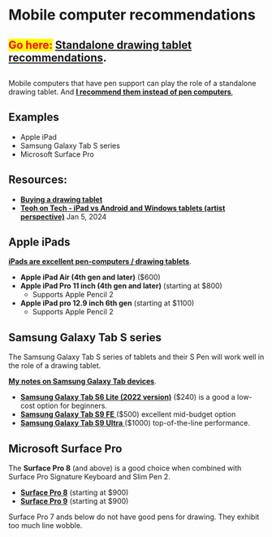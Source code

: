 # Mobile computer recommendations

## <mark style="color:red;">Go here:</mark> [**Standalone drawing tablet recommendations**](../recommendations/pen-computer-recommendations.md).

##

Mobile computers that have pen support can play the role of a standalone drawing tablet. And [**I recommend them instead of pen computers**](../buying-a-drawing-tablet/the-case-against-pen-computers.md),&#x20;

## Examples

* Apple iPad
* Samsung Galaxy Tab S series
* Microsoft Surface Pro

## Resources:

* [**Buying a drawing tablet**](../buying-a-drawing-tablet/)
* [**Teoh on Tech - iPad vs Android and Windows tablets (artist perspective)**](https://youtu.be/CJCZSI3H7mk) Jan 5, 2024

## Apple iPads

[**iPads are excellent pen-computers / drawing tablets**](../buying-a-drawing-tablet/using-an-ipad-as-a-drawing-tablet.md).

* **Apple iPad Air (4th gen and later)** ($600)
* **Apple iPad Pro 11 inch (4th gen and later)** (starting at $800)
  * Supports Apple Pencil 2
* **Apple iPad pro 12.9 inch 6th gen** (starting at $1100)
  * Supports Apple Pencil 2

## Samsung Galaxy Tab S series

The Samsung Galaxy Tab S series of tablets and their S Pen will work well in the role of a drawing tablet.

[**My notes on Samsung Galaxy Tab devices**](../product-info/samsung/7p-notes-samsung-galaxy-tab.md). &#x20;

* [**Samsung Galaxy Tab S6 Lite (2022 version)**](../product-info/samsung/samsung-galaxy-tab-s6.md) ($240) is a good a low-cost option for beginners.&#x20;
* [**Samsung Galaxy Tab S9 FE** ](../product-info/samsung/samsung-galaxy-tab-s9.md)($500) excellent mid-budget option
* [**Samsung Galaxy Tab S9 Ultra** ](../product-info/samsung/samsung-galaxy-tab-s9.md)($1000) top-of-the-line performance.    &#x20;

## Microsoft Surface Pro

The **Surface Pro 8** (and above) is a good choice when combined with Surface Pro Signature Keyboard and Slim Pen 2.

* [**Surface Pro 8**](../product-info/microsoft/microsoft-surface-pro-8.md) (starting at $900)
* [**Surface Pro 9**](../product-info/microsoft/microsoft-surface-pro-9.md) (starting at $900)

Surface Pro 7 ands below do not have good pens for drawing. They exhibit too much line wobble.
